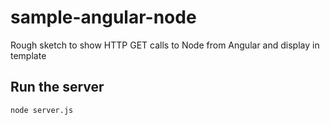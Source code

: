 # sample-angular-node
Rough sketch to show HTTP GET calls to Node from Angular and display in template

## Run the server
```bash
node server.js
```
